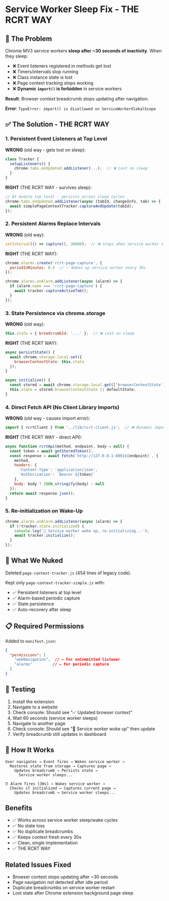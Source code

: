 # Service Worker Sleep Fix - THE RCRT WAY

## 🐛 The Problem

Chrome MV3 service workers **sleep after ~30 seconds of inactivity**. When they sleep:
- ❌ Event listeners registered in methods get lost
- ❌ Timers/intervals stop running
- ❌ Class instance state is lost
- ❌ Page context tracking stops working
- ❌ **Dynamic `import()` is forbidden** in service workers

**Result**: Browser context breadcrumb stops updating after navigation.

**Error**: `TypeError: import() is disallowed on ServiceWorkerGlobalScope`

## ✅ The Solution - THE RCRT WAY

### 1. **Persistent Event Listeners at Top Level**

**WRONG** (old way - gets lost on sleep):
```javascript
class Tracker {
  setupListeners() {
    chrome.tabs.onUpdated.addListener(...);  // ❌ Lost on sleep
  }
}
```

**RIGHT** (THE RCRT WAY - survives sleep):
```javascript
// At module top level - persists across sleep cycles
chrome.tabs.onUpdated.addListener(async (tabId, changeInfo, tab) => {
  await simplePageContextTracker.captureAndUpdate(tabId);
});
```

### 2. **Persistent Alarms Replace Intervals**

**WRONG** (old way):
```javascript
setInterval(() => capture(), 30000);  // ❌ Stops when service worker sleeps
```

**RIGHT** (THE RCRT WAY):
```javascript
chrome.alarms.create('rcrt-page-capture', {
  periodInMinutes: 0.5  // ✅ Wakes up service worker every 30s
});

chrome.alarms.onAlarm.addListener(async (alarm) => {
  if (alarm.name === 'rcrt-page-capture') {
    await tracker.captureActiveTab();
  }
});
```

### 3. **State Persistence via chrome.storage**

**WRONG** (old way):
```javascript
this.state = { breadcrumbId: '...' };  // ❌ Lost on sleep
```

**RIGHT** (THE RCRT WAY):
```javascript
async persistState() {
  await chrome.storage.local.set({ 
    browserContextState: this.state 
  });
}

async initialize() {
  const stored = await chrome.storage.local.get(['browserContextState']);
  this.state = stored.browserContextState || defaultState;
}
```

### 4. **Direct Fetch API (No Client Library Imports)**

**WRONG** (old way - causes import error):
```javascript
import { rcrtClient } from '../lib/rcrt-client.js';  // ❌ Dynamic import fails
```

**RIGHT** (THE RCRT WAY - direct API):
```javascript
async function rcrtApi(method, endpoint, body = null) {
  const token = await getStoredToken();
  const response = await fetch(`http://127.0.0.1:8081${endpoint}`, {
    method,
    headers: {
      'Content-Type': 'application/json',
      'Authorization': `Bearer ${token}`
    },
    body: body ? JSON.stringify(body) : null
  });
  return await response.json();
}
```

### 5. **Re-initialization on Wake-Up**

```javascript
chrome.alarms.onAlarm.addListener(async (alarm) => {
  if (!tracker.state.initialized) {
    console.log('🔄 Service worker woke up, re-initializing...');
    await tracker.initialize();
  }
});
```

## 🎯 What We Nuked

Deleted `page-context-tracker.js` (454 lines of legacy code).

Kept only `page-context-tracker-simple.js` with:
- ✅ Persistent listeners at top level
- ✅ Alarm-based periodic capture
- ✅ State persistence
- ✅ Auto-recovery after sleep

## 📋 Required Permissions

Added to `manifest.json`:
```json
{
  "permissions": [
    "webNavigation",  // ← For onCommitted listener
    "alarms"         // ← For periodic capture
  ]
}
```

## 🧪 Testing

1. Install the extension
2. Navigate to a website
3. Check console: Should see "✅ Updated browser context"
4. Wait 60 seconds (service worker sleeps)
5. Navigate to another page
6. Check console: Should see "🔄 Service worker woke up" then update
7. Verify breadcrumb still updates in dashboard

## 🚀 How It Works

```
User navigates → Event fires → Wakes service worker → 
  Restores state from storage → Captures page → 
    Updates breadcrumb → Persists state → 
      Service worker sleeps...
        
⏰ Alarm fires (30s) → Wakes service worker → 
  Checks if initialized → Captures current page →
    Updates breadcrumb → Service worker sleeps...
```

## Benefits

- ✅ Works across service worker sleep/wake cycles
- ✅ No state loss
- ✅ No duplicate breadcrumbs
- ✅ Keeps context fresh every 30s
- ✅ Clean, single implementation
- ✅ THE RCRT WAY

## Related Issues Fixed

- Browser context stops updating after ~30 seconds
- Page navigation not detected after idle period
- Duplicate breadcrumbs on service worker restart
- Lost state after Chrome extension background page sleep

